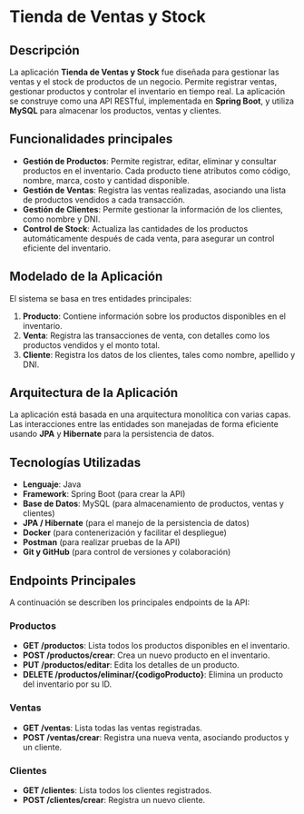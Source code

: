 # Tienda de Ventas y Stock

## Descripción

La aplicación **Tienda de Ventas y Stock** fue diseñada para gestionar las ventas y el stock de productos de un negocio. Permite registrar ventas, gestionar productos y controlar el inventario en tiempo real. La aplicación se construye como una API RESTful, implementada en **Spring Boot**, y utiliza **MySQL** para almacenar los productos, ventas y clientes.

## Funcionalidades principales

- **Gestión de Productos**: Permite registrar, editar, eliminar y consultar productos en el inventario. Cada producto tiene atributos como código, nombre, marca, costo y cantidad disponible.
- **Gestión de Ventas**: Registra las ventas realizadas, asociando una lista de productos vendidos a cada transacción.
- **Gestión de Clientes**: Permite gestionar la información de los clientes, como nombre y DNI.
- **Control de Stock**: Actualiza las cantidades de los productos automáticamente después de cada venta, para asegurar un control eficiente del inventario.

## Modelado de la Aplicación

El sistema se basa en tres entidades principales:

1. **Producto**: Contiene información sobre los productos disponibles en el inventario.
2. **Venta**: Registra las transacciones de venta, con detalles como los productos vendidos y el monto total.
3. **Cliente**: Registra los datos de los clientes, tales como nombre, apellido y DNI.

## Arquitectura de la Aplicación

La aplicación está basada en una arquitectura monolítica con varias capas. Las interacciones entre las entidades son manejadas de forma eficiente usando **JPA** y **Hibernate** para la persistencia de datos.

## Tecnologías Utilizadas

- **Lenguaje**: Java
- **Framework**: Spring Boot (para crear la API)
- **Base de Datos**: MySQL (para almacenamiento de productos, ventas y clientes)
- **JPA / Hibernate** (para el manejo de la persistencia de datos)
- **Docker** (para contenerización y facilitar el despliegue)
- **Postman** (para realizar pruebas de la API)
- **Git y GitHub** (para control de versiones y colaboración)

## Endpoints Principales

A continuación se describen los principales endpoints de la API:

### Productos
- **GET /productos**: Lista todos los productos disponibles en el inventario.
- **POST /productos/crear**: Crea un nuevo producto en el inventario.
- **PUT /productos/editar**: Edita los detalles de un producto.
- **DELETE /productos/eliminar/{codigoProducto}**: Elimina un producto del inventario por su ID.

### Ventas
- **GET /ventas**: Lista todas las ventas registradas.
- **POST /ventas/crear**: Registra una nueva venta, asociando productos y un cliente.
  
### Clientes
- **GET /clientes**: Lista todos los clientes registrados.
- **POST /clientes/crear**: Registra un nuevo cliente.
